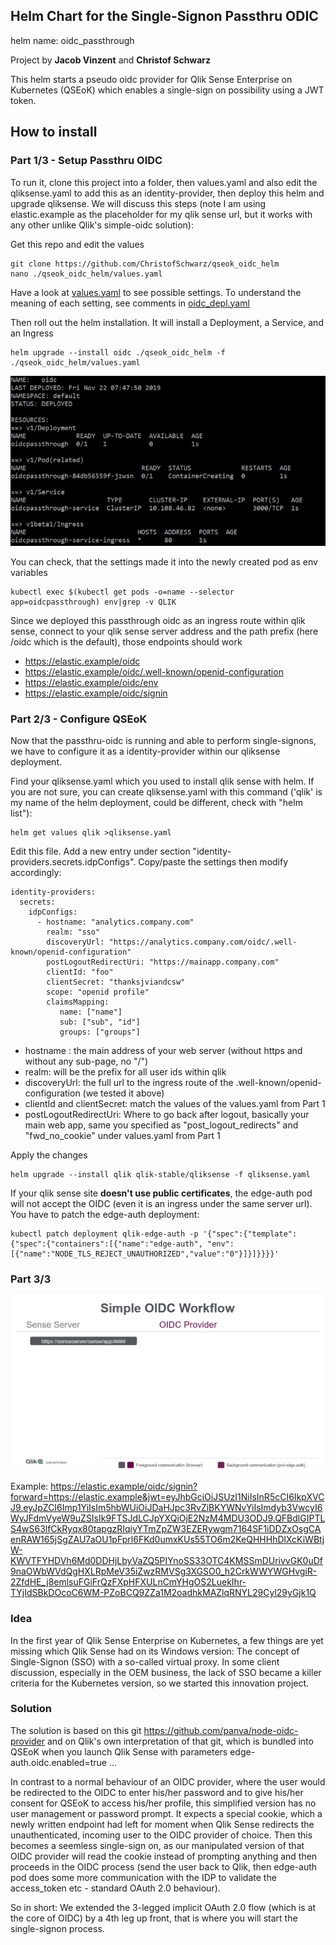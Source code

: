 ## Helm Chart for the Single-Signon Passthru ODIC
helm name: oidc_passthrough

Project by **Jacob Vinzent** and **Christof Schwarz**

This helm starts a pseudo oidc provider for Qlik Sense Enterprise on Kubernetes (QSEoK) which enables a single-sign on possibility using a JWT token.

## How to install

### Part 1/3 - Setup Passthru OIDC
To run it, clone this project into a folder, then values.yaml and also edit the qliksense.yaml to add this as an identity-provider, then deploy this helm and upgrade qliksense. We will discuss this steps (note I am using elastic.example as the placeholder for my qlik sense url, but it works with any other unlike Qlik's simple-oidc solution):

Get this repo and edit the values
```
git clone https://github.com/ChristofSchwarz/qseok_oidc_helm
nano ./qseok_oidc_helm/values.yaml
```
Have a look at <a href="values.yaml">values.yaml</a> to see possible settings. To understand the meaning of each setting, see comments in <a href="templates/oidc_depl.yaml">oidc_depl.yaml</a>

Then roll out the helm installation. It will install a Deployment, a Service, and an Ingress
```
helm upgrade --install oidc ./qseok_oidc_helm -f ./qseok_oidc_helm/values.yaml
```
 ![alttext](https://github.com/ChristofSchwarz/pics/raw/master/oidc-screenshot1.png "screenshot")

You can check, that the settings made it into the newly created pod as env variables
```
kubectl exec $(kubectl get pods -o=name --selector app=oidcpassthrough) env|grep -v QLIK
```
Since we deployed this passthrough oidc as an ingress route within qlik sense, connect to your qlik sense server address and the path prefix (here /oidc which is the default), those endpoints should work
 - https://elastic.example/oidc
 - https://elastic.example/oidc/.well-known/openid-configuration
 - https://elastic.example/oidc/env
 - https://elastic.example/oidc/signin

### Part 2/3 - Configure QSEoK

Now that the passthru-oidc is running and able to perform single-signons, we have to configure it as a identity-provider within our qliksense deployment.

Find your qliksense.yaml which you used to install qlik sense with helm. If you are not sure, you can create qliksense.yaml with this command ('qlik' is my name of the helm deployment, could be different, check with "helm list"):
```
helm get values qlik >qliksense.yaml
```
Edit this file. Add a new entry under section "identity-providers.secrets.idpConfigs". Copy/paste the settings then modify accordingly:
```
identity-providers:
  secrets:
    idpConfigs:
      - hostname: "analytics.company.com" 
        realm: "sso"              
        discoveryUrl: "https://analytics.company.com/oidc/.well-known/openid-configuration"
        postLogoutRedirectUri: "https://mainapp.company.com"
        clientId: "foo"
        clientSecret: "thanksjviandcsw"
        scope: "openid profile"
        claimsMapping:
           name: ["name"]
           sub: ["sub", "id"]
           groups: ["groups"]
```
 - hostname : the main address of your web server (without https and without any sub-page, no "/")
 - realm: will be the prefix for all user ids within qlik
 - discoveryUrl: the full url to the ingress route of the .well-known/openid-configuration (we tested it above) 
 - clientId and clientSecret: match the values of the values.yaml from Part 1
 - postLogoutRedirectUri: Where to go back after logout, basically your main web app, same you specified as "post_logout_redirects" and "fwd_no_cookie" under values.yaml from Part 1

Apply the changes
```
helm upgrade --install qlik qlik-stable/qliksense -f qliksense.yaml
```
If your qlik sense site **doesn't use public certificates**, the edge-auth pod will not accept the OIDC (even it is an ingress under the same server url). You have to patch the edge-auth deployment:
```
kubectl patch deployment qlik-edge-auth -p '{"spec":{"template":{"spec":{"containers":[{"name":"edge-auth", "env":[{"name":"NODE_TLS_REJECT_UNAUTHORIZED","value":"0"}]}]}}}}'
```

### Part 3/3

![alttext](https://github.com/ChristofSchwarz/pics/raw/master/passthruoidc.gif "screenshot")

Example:
https://elastic.example/oidc/signin?forward=https://elastic.example&jwt=eyJhbGciOiJSUzI1NiIsInR5cCI6IkpXVCJ9.eyJpZCI6Imp1YiIsIm5hbWUiOiJDaHJpc3RvZiBKYWNvYiIsImdyb3VwcyI6WyJFdmVyeW9uZSIsIk9FTSJdLCJpYXQiOjE2NzM4MDU3ODJ9.QFBdlGIPTLS4wS63lfCkRyqx80tapgzRIqiyYTmZpZW3EZERywgm7164SF1iDDZxOsgCAenRAW165jSgZAU7aOU1pFprl6FKd0umxKUs55TO6m2KeQHHHhDlXcKiWBtjW-KWVTFYHDVh6Md0DDHjLbyVaZQ5PIYnoSS33OTC4KMSSmDUrivvGK0uDf9naOWbWVdQgHXLRpMeV35iZwzRMVSg3XGSO0_h2CrkWWYWGHvgiR-2ZfdHE_j8emlsuFGiFrQzFXpHFXULnCmYHgOS2LuekIhr-TYjIdSBkDOcoC6WM-PZoBCQ9ZZa1M2oadhkMAZlqRNYL29Cyl29yGjk1Q


### Idea

In the first year of Qlik Sense Enterprise on Kubernetes, a few things are yet missing which Qlik Sense had
on its Windows version: The concept of Single-Signon (SSO) with a so-called virtual proxy. In some client discussion,
especially in the OEM business, the lack of SSO became a killer criteria for the Kubernetes version, so we
started this innovation project.

### Solution

The solution is based on this git https://github.com/panva/node-oidc-provider and on Qlik's own interpretation 
of that git, which is bundled into QSEoK when you launch Qlik Sense with parameters edge-auth.oidc.enabled=true 
... 

In contrast to a normal behaviour of an OIDC provider, where the user would be redirected to the OIDC to enter his/her 
password and to give his/her consent for QSEoK to access his/her profile, this simplified version has no user
management or password prompt. It expects a special cookie, which a newly written endpoint had left for moment 
when Qlik Sense redirects the unauthenticated, incoming user to the OIDC provider of choice. Then this becomes
a seemless single-sign on, as our manipulated version of that OIDC provider will read the cookie instead of 
prompting anything and then proceeds in the OIDC process (send the user back to Qlik, then edge-auth pod does
some more communication with the IDP to validate the access_token etc - standard OAuth 2.0 behaviour). 

So in short: We extended the 3-legged implicit OAuth 2.0 flow (which is at the core of OIDC) by a 4th leg up front, that 
is where you will start the single-signon process.




